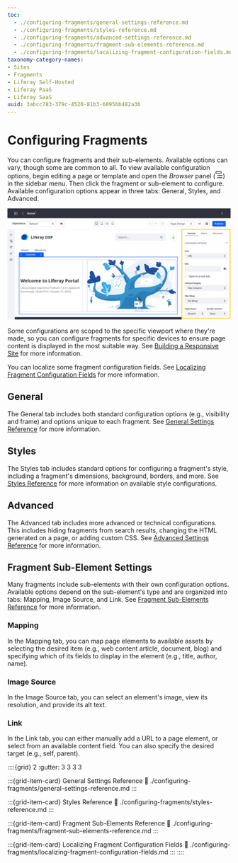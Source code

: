 ```yaml
---
toc:
  - ./configuring-fragments/general-settings-reference.md
  - ./configuring-fragments/styles-reference.md
  - ./configuring-fragments/advanced-settings-reference.md
  - ./configuring-fragments/fragment-sub-elements-reference.md
  - ./configuring-fragments/localizing-fragment-configuration-fields.md
taxonomy-category-names:
- Sites
- Fragments
- Liferay Self-Hosted
- Liferay PaaS
- Liferay SaaS
uuid: 3abcc783-379c-4520-81b3-6095bb482a3b
---
```

# Configuring Fragments

You can configure fragments and their sub-elements. Available options can vary, though some are common to all. To view available configuration options, begin editing a page or template and open the *Browser* panel (![Browser](../../../../images/icon-hierarchy.png)) in the sidebar menu. Then click the fragment or sub-element to configure. Available configuration options appear in three tabs: General, Styles, and Advanced.

![Available configuration options are grouped into three tabs.](./configuring-fragments/images/01.png)

Some configurations are scoped to the specific viewport where they're made, so you can configure fragments for specific devices to ensure page content is displayed in the most suitable way. See [Building a Responsive Site](../../../optimizing-sites/building-a-responsive-site.md) for more information.

You can localize some fragment configuration fields. See [Localizing Fragment Configuration Fields](./configuring-fragments/localizing-fragment-configuration-fields.md) for more information.

## General

The General tab includes both standard configuration options (e.g., visibility and frame) and options unique to each fragment. See [General Settings Reference](./configuring-fragments/general-settings-reference.md) for more information.

## Styles

The Styles tab includes standard options for configuring a fragment's style, including a fragment's dimensions, background, borders, and more. See [Styles Reference](./configuring-fragments/styles-reference.md) for more information on available style configurations.

## Advanced

The Advanced tab includes more advanced or technical configurations. This includes hiding fragments from search results, changing the HTML generated on a page, or adding custom CSS. See [Advanced Settings Reference](./configuring-fragments/advanced-settings-reference.md) for more information.

## Fragment Sub-Element Settings

Many fragments include sub-elements with their own configuration options. Available options depend on the sub-element's type and are organized into tabs: Mapping, Image Source, and Link. See [Fragment Sub-Elements Reference](./configuring-fragments/fragment-sub-elements-reference.md) for more information.

### Mapping

In the Mapping tab, you can map page elements to available assets by selecting the desired item (e.g., web content article, document, blog) and specifying which of its fields to display in the element (e.g., title, author, name).

### Image Source

In the Image Source tab, you can select an element's image, view its resolution, and provide its alt text.

### Link

In the Link tab, you can either manually add a URL to a page element, or select from an available content field. You can also specify the desired target (e.g., self, parent).

::::{grid} 2
:gutter: 3 3 3 3

:::{grid-item-card} General Settings Reference
:link: ./configuring-fragments/general-settings-reference.md
:::

:::{grid-item-card} Styles Reference
:link: ./configuring-fragments/styles-reference.md
:::

:::{grid-item-card} Fragment Sub-Elements Reference
:link: ./configuring-fragments/fragment-sub-elements-reference.md
:::

:::{grid-item-card} Localizing Fragment Configuration Fields
:link: ./configuring-fragments/localizing-fragment-configuration-fields.md
:::
::::
